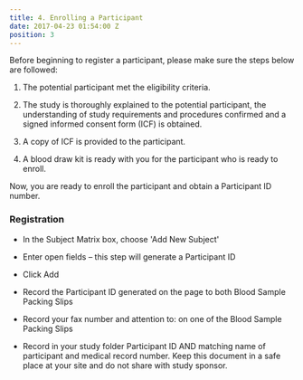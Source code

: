 ```yaml
---
title: 4. Enrolling a Participant
date: 2017-04-23 01:54:00 Z
position: 3
---
```


Before beginning to register a participant, please make sure the steps below are followed:

1. The potential participant met the eligibility criteria.

2. The study is thoroughly explained to the potential participant, the understanding of study requirements and procedures confirmed and a signed informed consent form (ICF) is obtained.

3. A copy of ICF is provided to the participant.

4. A blood draw kit is ready with you for the participant who is ready to enroll.

Now, you are ready to enroll the participant and obtain a Participant ID number.

### Registration

* In the Subject Matrix box, choose 'Add New Subject'

* Enter open fields – this step will generate a Participant ID

* Click Add

* Record the Participant ID generated on the page to both Blood Sample Packing Slips

* Record your fax number and attention to: on one of the Blood Sample Packing Slips

* Record in your study folder Participant ID AND matching name of participant and medical record number. Keep this document in a safe place at your site and do not share with study sponsor.
